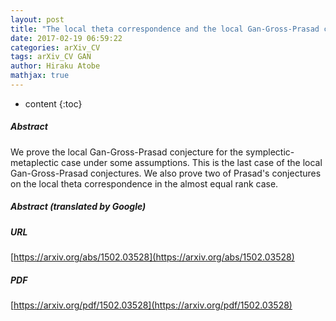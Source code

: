 ```yaml
---
layout: post
title: "The local theta correspondence and the local Gan-Gross-Prasad conjecture for the symplectic-metaplectic case"
date: 2017-02-19 06:59:22
categories: arXiv_CV
tags: arXiv_CV GAN
author: Hiraku Atobe
mathjax: true
---
```


* content
{:toc}

##### Abstract
We prove the local Gan-Gross-Prasad conjecture for the symplectic-metaplectic case under some assumptions. This is the last case of the local Gan-Gross-Prasad conjectures. We also prove two of Prasad's conjectures on the local theta correspondence in the almost equal rank case.

##### Abstract (translated by Google)


##### URL
[https://arxiv.org/abs/1502.03528](https://arxiv.org/abs/1502.03528)

##### PDF
[https://arxiv.org/pdf/1502.03528](https://arxiv.org/pdf/1502.03528)

